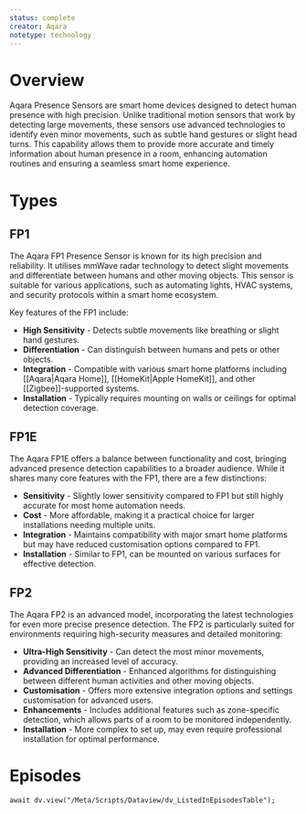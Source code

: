 ```yaml
---
status: complete
creator: Aqara
notetype: technology
---
```

# Overview
Aqara Presence Sensors are smart home devices designed to detect human presence with high precision. Unlike traditional motion sensors that work by detecting large movements, these sensors use advanced technologies to identify even minor movements, such as subtle hand gestures or slight head turns. This capability allows them to provide more accurate and timely information about human presence in a room, enhancing automation routines and ensuring a seamless smart home experience.

# Types
## FP1
The Aqara FP1 Presence Sensor is known for its high precision and reliability. It utilises mmWave radar technology to detect slight movements and differentiate between humans and other moving objects. This sensor is suitable for various applications, such as automating lights, HVAC systems, and security protocols within a smart home ecosystem. 

Key features of the FP1 include:

- **High Sensitivity** - Detects subtle movements like breathing or slight hand gestures.
- **Differentiation** - Can distinguish between humans and pets or other objects.
- **Integration** - Compatible with various smart home platforms including [[Aqara|Aqara Home]], [[HomeKit|Apple HomeKit]], and other [[Zigbee]]-supported systems.
- **Installation** - Typically requires mounting on walls or ceilings for optimal detection coverage.

## FP1E
The Aqara FP1E offers a balance between functionality and cost, bringing advanced presence detection capabilities to a broader audience. While it shares many core features with the FP1, there are a few distinctions:

- **Sensitivity** - Slightly lower sensitivity compared to FP1 but still highly accurate for most home automation needs.
- **Cost** - More affordable, making it a practical choice for larger installations needing multiple units.
- **Integration** - Maintains compatibility with major smart home platforms but may have reduced customisation options compared to FP1.
- **Installation** - Similar to FP1, can be mounted on various surfaces for effective detection.

## FP2
The Aqara FP2 is an advanced model, incorporating the latest technologies for even more precise presence detection. The FP2 is particularly suited for environments requiring high-security measures and detailed monitoring:

- **Ultra-High Sensitivity** - Can detect the most minor movements, providing an increased level of accuracy.
- **Advanced Differentiation** - Enhanced algorithms for distinguishing between different human activities and other moving objects.
- **Customisation** - Offers more extensive integration options and settings customisation for advanced users.
- **Enhancements** - Includes additional features such as zone-specific detection, which allows parts of a room to be monitored independently.
- **Installation** - More complex to set up, may even require professional installation for optimal performance.

# Episodes
```dataviewjs
await dv.view("/Meta/Scripts/Dataview/dv_ListedInEpisodesTable");
```

